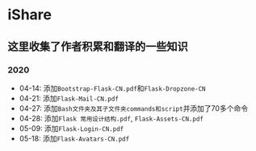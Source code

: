 # iShare
## 这里收集了作者积累和翻译的一些知识

### 2020

* 04-14: 添加`Bootstrap-Flask-CN.pdf`和`Flask-Dropzone-CN`
* 04-21: 添加`Flask-Mail-CN.pdf`
* 04-27: 添加`Bash文件夹及其子文件夹commands和script`并添加了70多个命令
* 04-28: 添加`Flask 常用设计结构.pdf`, `Flask-Assets-CN.pdf`
* 05-09: 添加`Flask-Login-CN.pdf`
* 05-18: 添加`Flask-Avatars-CN.pdf`